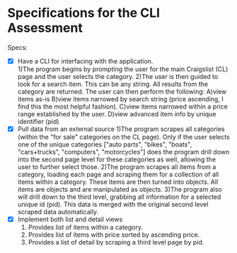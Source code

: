 # Specifications for the CLI Assessment

Specs:
- [x] Have a CLI for interfacing with the application.  
    1)The program begins by prompting the user for the main Craigslist (CL) page and the user selects the category.
    2)The user is then guided to look for a search item.  This can be any string. All results from the category are returned. The user can then perform the following:
      A)view items as-is
      B)view items narrowed by search string (price ascending, I find this the most helpful fashion).
      C)view items narrowed within a price range established by the user.
      D)view advanced item info by unique identifier (pid)
- [X] Pull data from an external source
    1)The program scrapes all categories (within the "for sale" categories on the CL page). Only if the user selects one of the unique categories ["auto parts", "bikes", "boats", "cars+trucks", "computers", "motorcycles"] does the program drill down into the second page level for these categories as well, allowing the user to further select those.
    2)The program scrapes all items from a category, loading each page and scraping them for a collection of all items within a category. These items are then turned into objects. All items are objects and are manipulated as objects.
    3)The program also will drill down to the third level, grabbing all information for a selected unique id (pid). This data is merged with the original second level scraped data automatically.
- [X] Implement both list and detail views
    1) Provides list of items within a category.
    2) Provides list of items with price sorted by ascending price.
    3) Provides a list of detail by scraping a third level page by pid.
